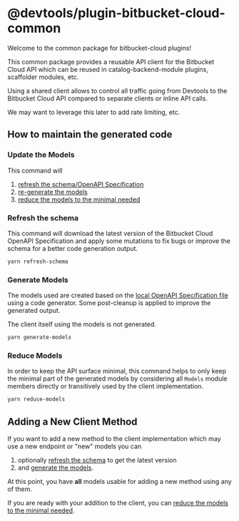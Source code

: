 # @devtools/plugin-bitbucket-cloud-common

Welcome to the common package for bitbucket-cloud plugins!

This common package provides a reusable API client for the Bitbucket Cloud API
which can be reused in catalog-backend-module plugins, scaffolder modules, etc.

Using a shared client allows to control all traffic going from Devtools to
the Bitbucket Cloud API compared to separate clients or inline API calls.

We may want to leverage this later to add rate limiting, etc.

## How to maintain the generated code

### Update the Models

This command will

1. [refresh the schema/OpenAPI Specification](#refresh-the-schema)
2. [re-generate the models](#generate-models)
3. [reduce the models to the minimal needed](#reduce-models)

### Refresh the schema

This command will download the latest version of the Bitbucket Cloud OpenAPI Specification
and apply some mutations to fix bugs or improve the schema for a better code generation output.

```sh
yarn refresh-schema
```

### Generate Models

The models used are created based on the [local OpenAPI Specification file](bitbucket-cloud.oas.json)
using a code generator.
Some post-cleanup is applied to improve the generated output.

The client itself using the models is not generated.

```sh
yarn generate-models
```

### Reduce Models

In order to keep the API surface minimal, this command helps to only keep the minimal part of the
generated models by considering all `Models` module members directly or transitively used by the
client implementation.

```sh
yarn reduce-models
```

## Adding a New Client Method

If you want to add a new method to the client implementation which may use a new endpoint or "new" models
you can

1. optionally [refresh the schema](#refresh-the-schema) to get the latest version
2. and [generate the models](#generate-models).

At this point, you have **all** models usable for adding a new method using any of them.

If you are ready with your addition to the client, you can [reduce the models to the minimal needed](#reduce-models).
